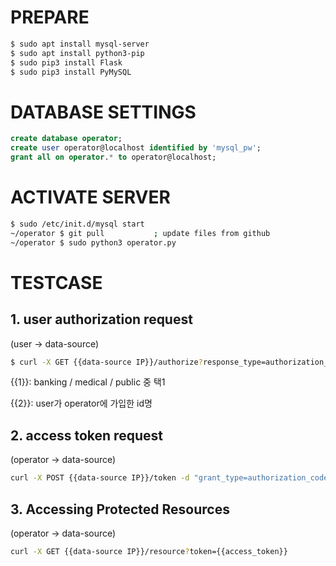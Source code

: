 # PREPARE
```bash
$ sudo apt install mysql-server
$ sudo apt install python3-pip
$ sudo pip3 install Flask
$ sudo pip3 install PyMySQL
```

# DATABASE SETTINGS
```sql
create database operator;
create user operator@localhost identified by 'mysql_pw';
grant all on operator.* to operator@localhost;
```

# ACTIVATE SERVER
```bash
$ sudo /etc/init.d/mysql start
~/operator $ git pull           ; update files from github
~/operator $ sudo python3 operator.py
```

# TESTCASE
## 1. user authorization request

(user -> data-source)

```bash
$ curl -X GET {{data-source IP}}/authorize?response_type=authorization_code&scope={{1}}&operator_id=operator_id_001&redirect_uri=http://operator.example.com/cb&state={{2}}
```

{{1}}: banking / medical / public 중 택1

{{2}}: user가 operator에 가입한 id명

## 2. access token request

(operator -> data-source)

```bash
curl -X POST {{data-source IP}}/token -d "grant_type=authorization_code&code={{grant_code}}&redirect_uri=http://operator.example.com/cb" -H "Authorization: Basic b3BlcmF0b3JfaWRfMDAxOnB3X29wZXJhdG9y" -H "Content-Type: application/x-www-form-urlencoded"
```

## 3. Accessing Protected Resources

(operator -> data-source)

```bash
curl -X GET {{data-source IP}}/resource?token={{access_token}}
```